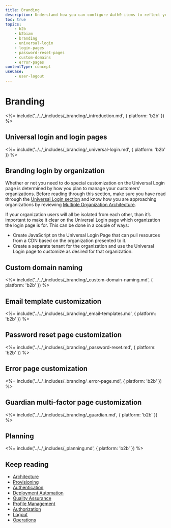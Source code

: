 ```yaml
---
title: Branding
description: Understand how you can configure Auth0 items to reflect your brand and desired user experience
toc: true
topics:
    - b2b
    - b2biam
    - branding
    - universal-login
    - login-pages
    - password-reset-pages
    - custom-domains
    - error-pages
contentType: concept
useCase:
    - user-logout
---
```

# Branding

<%= include('../../_includes/_branding/_introduction.md', { platform: 'b2b' }) %>

## Universal login and login pages

<%= include('../../_includes/_branding/_universal-login.md', { platform: 'b2b' }) %>

## Branding login by organization

Whether or not you need to do special customization on the Universal Login page is determined by how you plan to manage your customers’ organizations.  Before reading through this section, make sure you have read through the [Universal Login section](#universal-login-and-login-pages) and know how you are approaching organizations by reviewing [Multiple Organization Architecture](https://drive.google.com/a/auth0.com/file/d/1y2G8RNHTBujcCrnMRhp6_phQiRAkZzfF/view?usp=sharing).

If your organization users will all be isolated from each other, than it’s important to make it clear on the Universal Login page which organization the login page is for.  This can be done in a couple of ways:

* Create JavaScript on the Universal Login Page that can pull resources from a CDN based on the organization presented to it.
* Create a separate tenant for the organization and use the Universal Login page to customize as desired for that organization.

## Custom domain naming

<%= include('../../_includes/_branding/_custom-domain-naming.md', { platform: 'b2b' }) %>

## Email template customization

<%= include('../../_includes/_branding/_email-templates.md', { platform: 'b2b' }) %>

## Password reset page customization

<%= include('../../_includes/_branding/_password-reset.md', { platform: 'b2b' }) %>

## Error page customization

<%= include('../../_includes/_branding/_error-page.md', { platform: 'b2b' }) %>

## Guardian multi-factor page customization

<%= include('../../_includes/_branding/_guardian.md', { platform: 'b2b' }) %>

## Planning

<%= include('../../_includes/_planning.md', { platform: 'b2b' }) %>

## Keep reading

* [Architecture](/architecture-scenarios/implementation/b2b/b2b-architecture)
* [Provisioning](/architecture-scenarios/implementation/b2b/b2b-provisioning)
* [Authentication](/architecture-scenarios/implementation/b2b/b2b-authentication)
* [Deployment Automation](/architecture-scenarios/implementation/b2b/b2b-deployment)
* [Quality Assurance](/architecture-scenarios/implementation/b2b/b2b-qa)
* [Profile Management](/architecture-scenarios/implementation/b2b/b2b-profile-mgmt)
* [Authorization](/architecture-scenarios/implementation/b2b/b2b-authorization)
* [Logout](/architecture-scenarios/implementation/b2b/b2b-logout)
* [Operations](/architecture-scenarios/implementation/b2b/b2b-operations)
